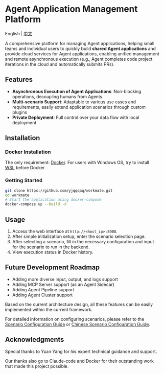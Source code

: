 # Agent Application Management Platform

English | [中文](README-zh.md)

A comprehensive platform for managing Agent applications, helping small teams and individual users to quickly build **shared Agent applications** and provide cloud services for Agent applications, enabling unified management and remote asynchronous execution (e.g., Agent completes code project iterations in the cloud and automatically submits PRs).

## Features
- **Asynchronous Execution of Agent Applications**: Non-blocking operations, decoupling humans from Agents
- **Multi-scenario Support**: Adaptable to various use cases and requirements, easily extend application scenarios through custom plugins
- **Private Deployment**: Full control over your data flow with local deployment

## Installation

### Docker Installation

The only requirement: [Docker](https://docs.docker.com/engine/install/). For users with Windows OS, try to install [WSL](https://learn.microsoft.com/zh-cn/windows/wsl/install) before Docker

### Getting Started
```bash
git clone https://github.com/yjqqqaq/workmate.git
cd workmate
# Start the application using docker-compose
docker-compose up --build -d
```

## Usage

1. Access the web interface at `http://<host_ip>:8008`.
2. After simple initialization setup, enter the scenario selection page.
3. After selecting a scenario, fill in the necessary configuration and input for the scenario to run in the backend.
4. View execution status in Docker history.

## Future Development Roadmap

- Adding more diverse input, output, and logs support
- Adding MCP Server support (as an Agent Sidecar)
- Adding Agent Pipeline support
- Adding Agent Cluster support

Based on the current architecture design, all these features can be easily implemented within the current framework.

For detailed information on configuring scenarios, please refer to the [Scenario Configuration Guide](/docs/scenario-configuration.md) or [Chinese Scenario Configuration Guide](/docs/scenario-configuration-zh.md).


## Acknowledgments

Special thanks to Yuan Yang for his expert technical guidance and support.

Our thanks also go to Claude-code and Docker for their outstanding work that made this project possible.